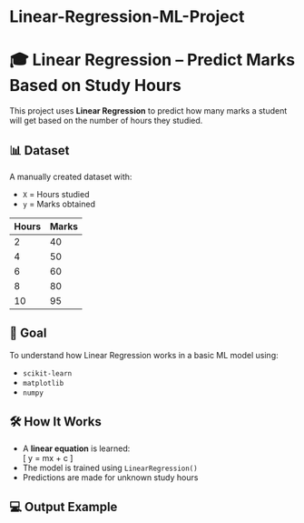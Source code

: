 # Linear-Regression-ML-Project

# 🎓 Linear Regression – Predict Marks Based on Study Hours

This project uses **Linear Regression** to predict how many marks a student will get based on the number of hours they studied.

## 📊 Dataset
A manually created dataset with:
- `X` = Hours studied
- `y` = Marks obtained

| Hours | Marks |
|-------|-------|
| 2     | 40    |
| 4     | 50    |
| 6     | 60    |
| 8     | 80    |
| 10    | 95    |

## 📌 Goal
To understand how Linear Regression works in a basic ML model using:
- `scikit-learn`
- `matplotlib`
- `numpy`

## 🛠️ How It Works
- A **linear equation** is learned:  
  \[
  y = mx + c
  \]
- The model is trained using `LinearRegression()`
- Predictions are made for unknown study hours

## 💻 Output Example
